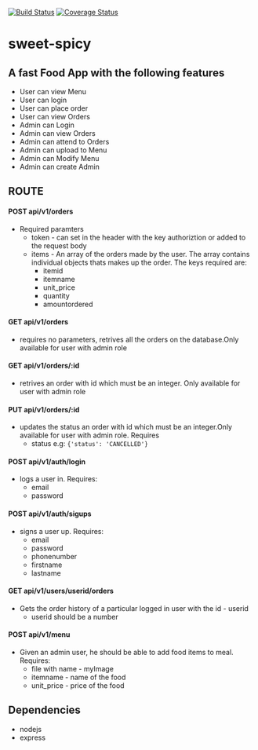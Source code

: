 
[![Build Status](https://travis-ci.com/charlesinto/sweet-spicy.svg?branch=develop-challenge3)](https://travis-ci.com/charlesinto/sweet-spicy)  [![Coverage Status](https://coveralls.io/repos/github/charlesinto/sweet-spicy/badge.svg?branch=feature)](https://coveralls.io/github/charlesinto/sweet-spicy?branch=feature)

# sweet-spicy
## A fast Food App with the following features
* User can view Menu
* User can login
* User can place order
* User can view Orders
* Admin can Login
* Admin can view Orders
* Admin can attend to Orders
* Admin can upload to Menu
* Admin can Modify Menu
* Admin can create Admin

## ROUTE
#### POST api/v1/orders
* Required paramters
  * token - can set in the header with the key authoriztion or added to the request body
  * items - An array of the orders made by the user. The array contains individual objects thats makes up the order. The keys required are: 
    * itemid
    * itemname
    * unit_price
    * quantity
    * amountordered
#### GET api/v1/orders
* requires no parameters, retrives all the orders on the database.Only available for user with admin role

#### GET api/v1/orders/:id
* retrives an order with id which must be an integer. Only available for user with admin role

#### PUT api/v1/orders/:id
* updates the status an order with id which must be an integer.Only available for user with admin role. Requires
    * status e.g:
     ` {'status': 'CANCELLED'} `
#### POST api/v1/auth/login
* logs a user in. Requires:
  * email
  * password

#### POST api/v1/auth/sigups
* signs a user up. Requires:
  * email
  * password
  * phonenumber
  * firstname
  * lastname
#### GET api/v1/users/userid/orders
  * Gets the order history of a particular logged in user with the id - userid
      * userid should be a number

#### POST api/v1/menu
  * Given an admin user, he should be able to add food items to meal. Requires:
    * file with name - myImage
    * itemname - name of the food
    * unit_price - price of the food

## Dependencies
* nodejs
* express
